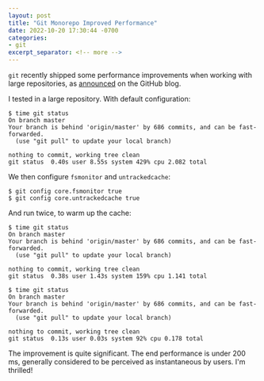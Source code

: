 ```yaml
---
layout: post
title: "Git Monorepo Improved Performance"
date: 2022-10-20 17:30:44 -0700
categories:
- git
excerpt_separator: <!-- more -->
---
```


`git` recently shipped some performance improvements when working with large repositories, as [announced][1] on the GitHub blog.

I tested in a large repository. With default configuration:
```
$ time git status
On branch master
Your branch is behind 'origin/master' by 686 commits, and can be fast-forwarded.
  (use "git pull" to update your local branch)

nothing to commit, working tree clean
git status  0.40s user 8.55s system 429% cpu 2.082 total
```

We then configure `fsmonitor` and `untrackedcache`:

```
$ git config core.fsmonitor true
$ git config core.untrackedcache true
```

And run twice, to warm up the cache:

```
$ time git status
On branch master
Your branch is behind 'origin/master' by 686 commits, and can be fast-forwarded.
  (use "git pull" to update your local branch)

nothing to commit, working tree clean
git status  0.38s user 1.43s system 159% cpu 1.141 total

$ time git status
On branch master
Your branch is behind 'origin/master' by 686 commits, and can be fast-forwarded.
  (use "git pull" to update your local branch)

nothing to commit, working tree clean
git status  0.13s user 0.03s system 92% cpu 0.178 total
```

The improvement is quite significant. The end performance is under 200 ms, generally considered to be perceived as instantaneous by users. I'm thrilled!

[1]: https://github.blog/2022-06-29-improve-git-monorepo-performance-with-a-file-system-monitor/
